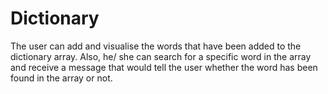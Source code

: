 # Dictionary
The user can add and visualise the words that have been added to the dictionary array. Also, he/ she can search for a specific word in the array and receive a message that would tell the user whether the word has been found in the array or not.
